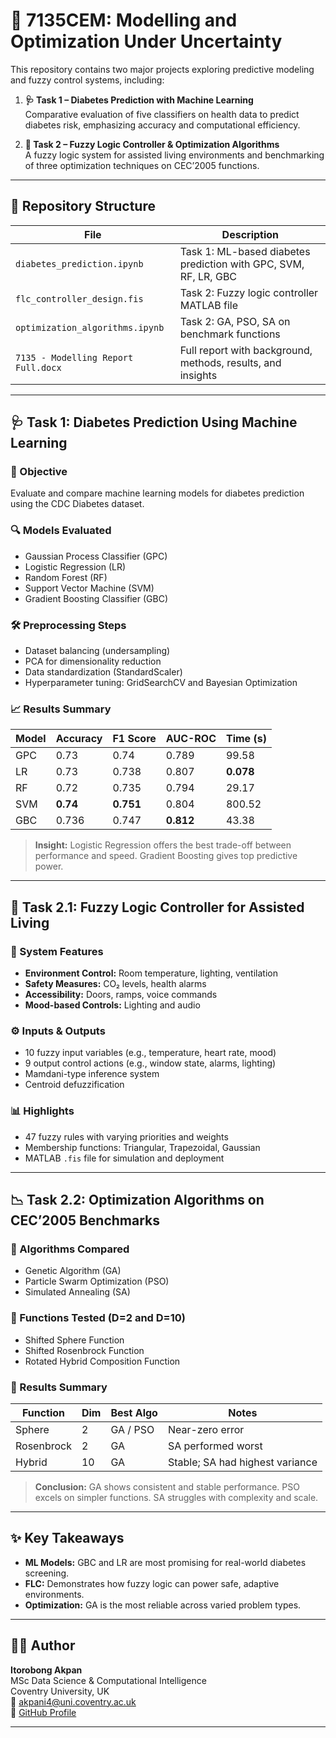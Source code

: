 
# 🧠 7135CEM: Modelling and Optimization Under Uncertainty

This repository contains two major projects exploring predictive modeling and fuzzy control systems, including:

1. **🩺 Task 1 – Diabetes Prediction with Machine Learning**  
   Comparative evaluation of five classifiers on health data to predict diabetes risk, emphasizing accuracy and computational efficiency.

2. **🏡 Task 2 – Fuzzy Logic Controller & Optimization Algorithms**  
   A fuzzy logic system for assisted living environments and benchmarking of three optimization techniques on CEC’2005 functions.

---

## 📁 Repository Structure

| File | Description |
|------|-------------|
| `diabetes_prediction.ipynb` | Task 1: ML-based diabetes prediction with GPC, SVM, RF, LR, GBC |
| `flc_controller_design.fis` | Task 2: Fuzzy logic controller MATLAB file |
| `optimization_algorithms.ipynb` | Task 2: GA, PSO, SA on benchmark functions |
| `7135 - Modelling Report Full.docx` | Full report with background, methods, results, and insights |

---

## 🩺 Task 1: Diabetes Prediction Using Machine Learning

### 🎯 Objective
Evaluate and compare machine learning models for diabetes prediction using the CDC Diabetes dataset.

### 🔍 Models Evaluated
- Gaussian Process Classifier (GPC)
- Logistic Regression (LR)
- Random Forest (RF)
- Support Vector Machine (SVM)
- Gradient Boosting Classifier (GBC)

### 🛠️ Preprocessing Steps
- Dataset balancing (undersampling)
- PCA for dimensionality reduction
- Data standardization (StandardScaler)
- Hyperparameter tuning: GridSearchCV and Bayesian Optimization

### 📈 Results Summary

| Model | Accuracy | F1 Score | AUC-ROC | Time (s) |
|-------|----------|----------|---------|----------|
| GPC   | 0.73     | 0.74     | 0.789   | 99.58    |
| LR    | 0.73     | 0.738    | 0.807   | **0.078** |
| RF    | 0.72     | 0.735    | 0.794   | 29.17    |
| SVM   | **0.74** | **0.751**| 0.804   | 800.52   |
| GBC   | 0.736    | 0.747    | **0.812** | 43.38  |

> **Insight:** Logistic Regression offers the best trade-off between performance and speed. Gradient Boosting gives top predictive power.

---

## 🧠 Task 2.1: Fuzzy Logic Controller for Assisted Living

### 🧩 System Features
- **Environment Control:** Room temperature, lighting, ventilation
- **Safety Measures:** CO₂ levels, health alarms
- **Accessibility:** Doors, ramps, voice commands
- **Mood-based Controls:** Lighting and audio

### ⚙️ Inputs & Outputs
- 10 fuzzy input variables (e.g., temperature, heart rate, mood)
- 9 output control actions (e.g., window state, alarms, lighting)
- Mamdani-type inference system
- Centroid defuzzification

### 📊 Highlights
- 47 fuzzy rules with varying priorities and weights
- Membership functions: Triangular, Trapezoidal, Gaussian
- MATLAB `.fis` file for simulation and deployment

---

## 📉 Task 2.2: Optimization Algorithms on CEC’2005 Benchmarks

### 🧪 Algorithms Compared
- Genetic Algorithm (GA)
- Particle Swarm Optimization (PSO)
- Simulated Annealing (SA)

### 🧭 Functions Tested (D=2 and D=10)
- Shifted Sphere Function
- Shifted Rosenbrock Function
- Rotated Hybrid Composition Function

### 🚀 Results Summary

| Function | Dim | Best Algo | Notes |
|----------|-----|-----------|-------|
| Sphere   | 2   | GA / PSO  | Near-zero error |
| Rosenbrock | 2 | GA        | SA performed worst |
| Hybrid   | 10  | GA        | Stable; SA had highest variance |

> **Conclusion:** GA shows consistent and stable performance. PSO excels on simpler functions. SA struggles with complexity and scale.

---

## ✨ Key Takeaways

- **ML Models:** GBC and LR are most promising for real-world diabetes screening.
- **FLC:** Demonstrates how fuzzy logic can power safe, adaptive environments.
- **Optimization:** GA is the most reliable across varied problem types.

---

## 🧑‍💻 Author

**Itorobong Akpan**  
MSc Data Science & Computational Intelligence  
Coventry University, UK  
📧 akpani4@uni.coventry.ac.uk  
🔗 [GitHub Profile](https://github.com/akpanitorobong)

---

